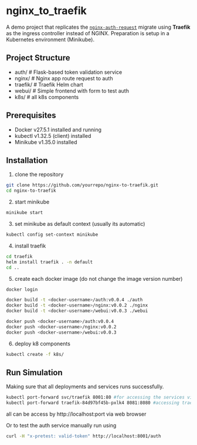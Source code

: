 # nginx_to_traefik

A demo project that replicates the [`nginx-auth-request`](https://github.com/rickmak/nginx-auth-request) migrate using **Traefik** as the ingress controller instead of NGINX. Preparation is setup in a Kubernetes environment (Minikube).


## Project Structure
- auth/ # Flask-based token validation service
- nginx/ # Nginx app route request to auth
- traefik/ # Traefik Helm chart
- webui/ # Simple frontend with form to test auth
- k8s/ # all k8s components

## Prerequisites
- Docker v27.5.1 installed and running
- kubectl v1.32.5 (client) installed
- Minikube v1.35.0 installed

## Installation
1. clone the repository
```bash
git clone https://github.com/yourrepo/nginx-to-traefik.git
cd nginx-to-traefik
```
2. start minikube
```bash
minikube start
```
3. set minikube as default context (usually its automatic)
```bash
kubectl config set-context minikube
```
4. install traefik
```bash
cd traefik
helm install traefik . -n default
cd ..
```
5. create each docker image (do not change the image version number)
```bash
docker login

docker build -t <docker-username>/auth:v0.0.4 ./auth
docker build -t <docker-username>/nginx:v0.0.2 ./nginx
docker build -t <docker-username>/webui:v0.0.3 ./webui

docker push <docker-username>/auth:v0.0.4
docker push <docker-username>/nginx:v0.0.2
docker push <docker-username>/webui:v0.0.3
```
6. deploy k8 components
```bash
kubectl create -f k8s/
```

## Run Simulation
Making sure that all deployments and services runs successfully.
```bash
kubectl port-forward svc/traefik 8001:80 #for accessing the services via http
kubectl port-forward traefik-84d97bf45b-pxlk4 8081:8080 #accessing traefik dashboard
```

all can be access by http://localhost:port via web browser

Or to test the auth service manually run using
```bash
curl -H "x-pretest: valid-token" http://localhost:8001/auth
```


